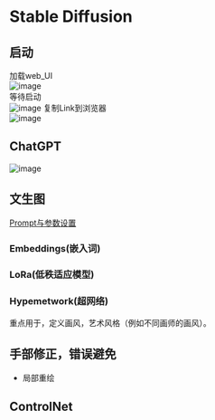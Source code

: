 

# Stable Diffusion
## 启动
加载web_UI
<br>![image](https://github.com/ThereAreBearsComing/aBookOFtechArt/assets/74708198/b67688f5-a8fd-44a7-b61f-4e282a991a01)
<br>等待启动
<br>![image](https://github.com/ThereAreBearsComing/aBookOFtechArt/assets/74708198/59b68fb0-2bad-4f24-b025-8f7acfdcb3d1)
复制Link到浏览器
<br>![image](https://github.com/ThereAreBearsComing/aBookOFtechArt/assets/74708198/5e2c1aa2-1d6a-47a1-a5e3-232ab0e5d3f0)

## ChatGPT
![image](https://github.com/ThereAreBearsComing/aBookOFtechArt/assets/74708198/f2e1c87c-4a0f-4f81-a49f-479eac007cae)

## 文生图
[Prompt与参数设置](Pages/0.1文生图.md)

### Embeddings(嵌入词)


### LoRa(低秩适应模型)


### Hypemetwork(超网络)
重点用于，定义画风，艺术风格（例如不同画师的画风）。

## 手部修正，错误避免
* 局部重绘

## ControlNet
